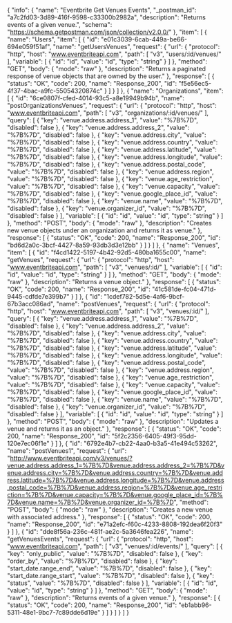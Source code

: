 {
  "info": {
    "name": "Eventbrite Get Venues  Events",
    "_postman_id": "a7c2fd03-3d89-416f-9598-c33300b2982a",
    "description": "Returns events of a given venue.",
    "schema": "https://schema.getpostman.com/json/collection/v2.0.0/"
  },
  "item": [
    {
      "name": "Users",
      "item": [
        {
          "id": "e01c3039-6cab-449a-be66-694e059f51af",
          "name": "getUsersVenues",
          "request": {
            "url": {
              "protocol": "http",
              "host": "www.eventbriteapi.com",
              "path": [
                "v3",
                "users/:id/venues/"
              ],
              "variable": [
                {
                  "id": "id",
                  "value": "id",
                  "type": "string"
                }
              ]
            },
            "method": "GET",
            "body": {
              "mode": "raw"
            },
            "description": "Returns a paginated response of venue objects that are owned by the user."
          },
          "response": [
            {
              "status": "OK",
              "code": 200,
              "name": "Response_200",
              "id": "f5e56ec5-4f37-4bac-a9fc-55054320874c"
            }
          ]
        }
      ]
    },
    {
      "name": "Organizations",
      "item": [
        {
          "id": "6ce0807f-cfed-4014-93c5-a8e19949b94b",
          "name": "postOrganizationsVenues",
          "request": {
            "url": {
              "protocol": "http",
              "host": "www.eventbriteapi.com",
              "path": [
                "v3",
                "organizations/:id/venues/"
              ],
              "query": [
                {
                  "key": "venue.address.address_1",
                  "value": "%7B%7D",
                  "disabled": false
                },
                {
                  "key": "venue.address.address_2",
                  "value": "%7B%7D",
                  "disabled": false
                },
                {
                  "key": "venue.address.city",
                  "value": "%7B%7D",
                  "disabled": false
                },
                {
                  "key": "venue.address.country",
                  "value": "%7B%7D",
                  "disabled": false
                },
                {
                  "key": "venue.address.latitude",
                  "value": "%7B%7D",
                  "disabled": false
                },
                {
                  "key": "venue.address.longitude",
                  "value": "%7B%7D",
                  "disabled": false
                },
                {
                  "key": "venue.address.postal_code",
                  "value": "%7B%7D",
                  "disabled": false
                },
                {
                  "key": "venue.address.region",
                  "value": "%7B%7D",
                  "disabled": false
                },
                {
                  "key": "venue.age_restriction",
                  "value": "%7B%7D",
                  "disabled": false
                },
                {
                  "key": "venue.capacity",
                  "value": "%7B%7D",
                  "disabled": false
                },
                {
                  "key": "venue.google_place_id",
                  "value": "%7B%7D",
                  "disabled": false
                },
                {
                  "key": "venue.name",
                  "value": "%7B%7D",
                  "disabled": false
                },
                {
                  "key": "venue.organizer_id",
                  "value": "%7B%7D",
                  "disabled": false
                }
              ],
              "variable": [
                {
                  "id": "id",
                  "value": "id",
                  "type": "string"
                }
              ]
            },
            "method": "POST",
            "body": {
              "mode": "raw"
            },
            "description": "Creates new venue objects under an organization and returns it as venue."
          },
          "response": [
            {
              "status": "OK",
              "code": 200,
              "name": "Response_200",
              "id": "bd6d2a0c-3bcf-4427-8a59-93db3d3e12bb"
            }
          ]
        }
      ]
    },
    {
      "name": "Venues",
      "item": [
        {
          "id": "f4cd1422-5197-4b42-92d5-480ba1655c00",
          "name": "getVenues",
          "request": {
            "url": {
              "protocol": "http",
              "host": "www.eventbriteapi.com",
              "path": [
                "v3",
                "venues/:id/"
              ],
              "variable": [
                {
                  "id": "id",
                  "value": "id",
                  "type": "string"
                }
              ]
            },
            "method": "GET",
            "body": {
              "mode": "raw"
            },
            "description": "Returns a venue object."
          },
          "response": [
            {
              "status": "OK",
              "code": 200,
              "name": "Response_200",
              "id": "41c581de-fc04-471d-9445-cdfde7e399b7"
            }
          ]
        },
        {
          "id": "1cdef782-5d5e-4af6-9bcf-67b3acc086ad",
          "name": "postVenues",
          "request": {
            "url": {
              "protocol": "http",
              "host": "www.eventbriteapi.com",
              "path": [
                "v3",
                "venues/:id/"
              ],
              "query": [
                {
                  "key": "venue.address.address_1",
                  "value": "%7B%7D",
                  "disabled": false
                },
                {
                  "key": "venue.address.address_2",
                  "value": "%7B%7D",
                  "disabled": false
                },
                {
                  "key": "venue.address.city",
                  "value": "%7B%7D",
                  "disabled": false
                },
                {
                  "key": "venue.address.country",
                  "value": "%7B%7D",
                  "disabled": false
                },
                {
                  "key": "venue.address.latitude",
                  "value": "%7B%7D",
                  "disabled": false
                },
                {
                  "key": "venue.address.longitude",
                  "value": "%7B%7D",
                  "disabled": false
                },
                {
                  "key": "venue.address.postal_code",
                  "value": "%7B%7D",
                  "disabled": false
                },
                {
                  "key": "venue.address.region",
                  "value": "%7B%7D",
                  "disabled": false
                },
                {
                  "key": "venue.age_restriction",
                  "value": "%7B%7D",
                  "disabled": false
                },
                {
                  "key": "venue.capacity",
                  "value": "%7B%7D",
                  "disabled": false
                },
                {
                  "key": "venue.google_place_id",
                  "value": "%7B%7D",
                  "disabled": false
                },
                {
                  "key": "venue.name",
                  "value": "%7B%7D",
                  "disabled": false
                },
                {
                  "key": "venue.organizer_id",
                  "value": "%7B%7D",
                  "disabled": false
                }
              ],
              "variable": [
                {
                  "id": "id",
                  "value": "id",
                  "type": "string"
                }
              ]
            },
            "method": "POST",
            "body": {
              "mode": "raw"
            },
            "description": "Updates a venue and returns it as an object."
          },
          "response": [
            {
              "status": "OK",
              "code": 200,
              "name": "Response_200",
              "id": "5f2c2356-6405-49f3-95dd-120e7ec06f1e"
            }
          ]
        },
        {
          "id": "6792e4b7-cb22-4aa0-b3a5-41e494c53262",
          "name": "postVenues1",
          "request": {
            "url": "http://www.eventbriteapi.com/v3/venues/?venue.address.address_1=%7B%7D&venue.address.address_2=%7B%7D&venue.address.city=%7B%7D&venue.address.country=%7B%7D&venue.address.latitude=%7B%7D&venue.address.longitude=%7B%7D&venue.address.postal_code=%7B%7D&venue.address.region=%7B%7D&venue.age_restriction=%7B%7D&venue.capacity=%7B%7D&venue.google_place_id=%7B%7D&venue.name=%7B%7D&venue.organizer_id=%7B%7D",
            "method": "POST",
            "body": {
              "mode": "raw"
            },
            "description": "Creates a new venue with associated address."
          },
          "response": [
            {
              "status": "OK",
              "code": 200,
              "name": "Response_200",
              "id": "e71a2efc-f60c-4233-8808-192dea6f20f3"
            }
          ]
        },
        {
          "id": "dde8f56a-236c-481f-ae2c-5a3646fea226",
          "name": "getVenuesEvents",
          "request": {
            "url": {
              "protocol": "http",
              "host": "www.eventbriteapi.com",
              "path": [
                "v3",
                "venues/:id/events/"
              ],
              "query": [
                {
                  "key": "only_public",
                  "value": "%7B%7D",
                  "disabled": false
                },
                {
                  "key": "order_by",
                  "value": "%7B%7D",
                  "disabled": false
                },
                {
                  "key": "start_date.range_end",
                  "value": "%7B%7D",
                  "disabled": false
                },
                {
                  "key": "start_date.range_start",
                  "value": "%7B%7D",
                  "disabled": false
                },
                {
                  "key": "status",
                  "value": "%7B%7D",
                  "disabled": false
                }
              ],
              "variable": [
                {
                  "id": "id",
                  "value": "id",
                  "type": "string"
                }
              ]
            },
            "method": "GET",
            "body": {
              "mode": "raw"
            },
            "description": "Returns events of a given venue."
          },
          "response": [
            {
              "status": "OK",
              "code": 200,
              "name": "Response_200",
              "id": "eb1abb96-5311-48e1-9bc7-7c89dde6d19e"
            }
          ]
        }
      ]
    }
  ]
}